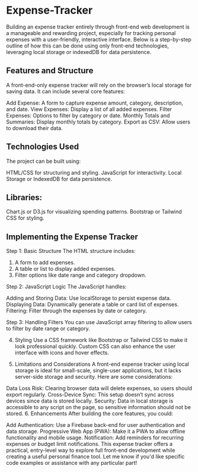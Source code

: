# Expense-Tracker

Building an expense tracker entirely through front-end web development is a manageable and rewarding project, especially for tracking personal expenses with a user-friendly, interactive interface. Below is a step-by-step outline of how this can be done using only front-end technologies, leveraging local storage or indexedDB for data persistence.

## Features and Structure
A front-end-only expense tracker will rely on the browser’s local storage for saving data. It can include several core features:

Add Expense: A form to capture expense amount, category, description, and date.
View Expenses: Display a list of all added expenses.
Filter Expenses: Options to filter by category or date.
Monthly Totals and Summaries: Display monthly totals by category.
Export as CSV: Allow users to download their data.

## Technologies Used
The project can be built using:

HTML/CSS for structuring and styling.
JavaScript for interactivity.
Local Storage or IndexedDB for data persistence.

## Libraries:
Chart.js or D3.js for visualizing spending patterns.
Bootstrap or Tailwind CSS for styling.

## Implementing the Expense Tracker

Step 1: Basic Structure
The HTML structure includes:

1. A form to add expenses.
2. A table or list to display added expenses.
3. Filter options like date range and category dropdown.

Step 2: JavaScript Logic
The JavaScript handles:

Adding and Storing Data: Use localStorage to persist expense data.
Displaying Data: Dynamically generate a table or card list of expenses.
Filtering: Filter through the expenses by date or category.

Step 3: Handling Filters
You can use JavaScript array filtering to allow users to filter by date range or category.

4. Styling
Use a CSS framework like Bootstrap or Tailwind CSS to make it look professional quickly. Custom CSS can also enhance the user interface with icons and hover effects.

5. Limitations and Considerations
A front-end expense tracker using local storage is ideal for small-scale, single-user applications, but it lacks server-side storage and security. Here are some considerations:

Data Loss Risk: Clearing browser data will delete expenses, so users should export regularly.
Cross-Device Sync: This setup doesn’t sync across devices since data is stored locally.
Security: Data in local storage is accessible to any script on the page, so sensitive information should not be stored.
6. Enhancements
After building the core features, you could:

Add Authentication: Use a Firebase back-end for user authentication and data storage.
Progressive Web App (PWA): Make it a PWA to allow offline functionality and mobile usage.
Notification: Add reminders for recurring expenses or budget limit notifications.
This expense tracker offers a practical, entry-level way to explore full front-end development while creating a useful personal finance tool. Let me know if you'd like specific code examples or assistance with any particular part!
